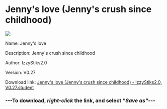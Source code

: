 # Jenny's love (Jenny's crush since childhood)

<img src = "https://raw.githubusercontent.com/Arbiter1223/Koukou-Gurashi-Custom-Students/master/Students/Files/Jenny's%20love%20(Jenny's%20crush%20since%20childhood).png">

Name: Jenny's love

Description: Jenny's crush since childhood

Author: IzzyStiks2.0

Version: V0.27

Download link: <a href="https://raw.githubusercontent.com/Arbiter1223/Koukou-Gurashi-Custom-Students/master/Students/Files/Jenny's%20love%20(Jenny's%20crush%20since%20childhood)%20-%20IzzyStiks2.0%2C%20V0.27.student">Jenny's love (Jenny's crush since childhood) - IzzyStiks2.0, V0.27.student</a>

### ---**To download, _right-click_ the link, and select _"Save as"_**---

